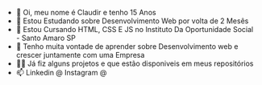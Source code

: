 - 👋 Oi, meu nome é Claudir e tenho 15 Anos
- 👀 Estou Estudando sobre Desenvolvimento Web por volta de 2 Mesês
- 🌱 Estou Cursando HTML, CSS E JS no Instituto Da Oportunidade Social - Santo Amaro SP
- 💞️ Tenho muita vontade de aprender sobre Desenvolvimento web e crescer juntamente com uma Empresa
- 👨‍💻 Já fiz alguns projetos e que estão disponiveis em meus repositórios
- 📫 Linkedin @ Instagram @

<!---
TerrorK1ng/TerrorK1ng is a ✨ special ✨ repository because its `README.md` (this file) appears on your GitHub profile.
You can click the Preview link to take a look at your changes.
--->
